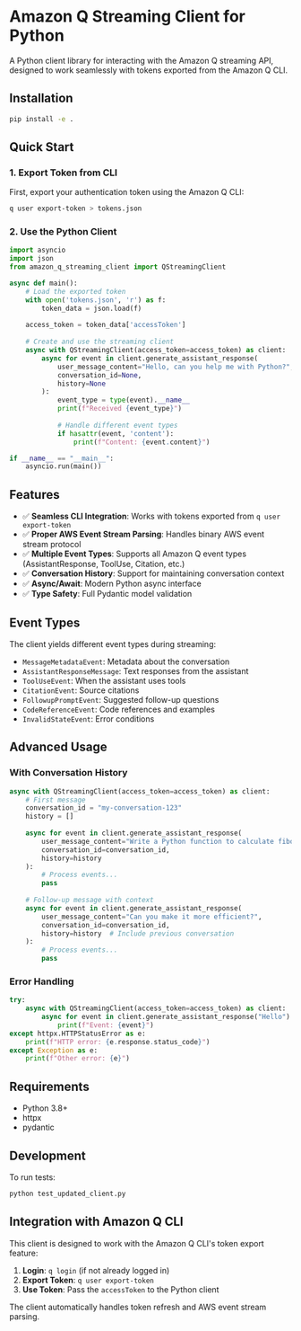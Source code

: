 # Amazon Q Streaming Client for Python

A Python client library for interacting with the Amazon Q streaming API, designed to work seamlessly with tokens exported from the Amazon Q CLI.

## Installation

```bash
pip install -e .
```

## Quick Start

### 1. Export Token from CLI

First, export your authentication token using the Amazon Q CLI:

```bash
q user export-token > tokens.json
```

### 2. Use the Python Client

```python
import asyncio
import json
from amazon_q_streaming_client import QStreamingClient

async def main():
    # Load the exported token
    with open('tokens.json', 'r') as f:
        token_data = json.load(f)
    
    access_token = token_data['accessToken']
    
    # Create and use the streaming client
    async with QStreamingClient(access_token=access_token) as client:
        async for event in client.generate_assistant_response(
            user_message_content="Hello, can you help me with Python?",
            conversation_id=None,
            history=None
        ):
            event_type = type(event).__name__
            print(f"Received {event_type}")
            
            # Handle different event types
            if hasattr(event, 'content'):
                print(f"Content: {event.content}")

if __name__ == "__main__":
    asyncio.run(main())
```

## Features

- ✅ **Seamless CLI Integration**: Works with tokens exported from `q user export-token`
- ✅ **Proper AWS Event Stream Parsing**: Handles binary AWS event stream protocol
- ✅ **Multiple Event Types**: Supports all Amazon Q event types (AssistantResponse, ToolUse, Citation, etc.)
- ✅ **Conversation History**: Support for maintaining conversation context
- ✅ **Async/Await**: Modern Python async interface
- ✅ **Type Safety**: Full Pydantic model validation

## Event Types

The client yields different event types during streaming:

- `MessageMetadataEvent`: Metadata about the conversation
- `AssistantResponseMessage`: Text responses from the assistant
- `ToolUseEvent`: When the assistant uses tools
- `CitationEvent`: Source citations
- `FollowupPromptEvent`: Suggested follow-up questions
- `CodeReferenceEvent`: Code references and examples
- `InvalidStateEvent`: Error conditions

## Advanced Usage

### With Conversation History

```python
async with QStreamingClient(access_token=access_token) as client:
    # First message
    conversation_id = "my-conversation-123"
    history = []
    
    async for event in client.generate_assistant_response(
        user_message_content="Write a Python function to calculate fibonacci",
        conversation_id=conversation_id,
        history=history
    ):
        # Process events...
        pass
    
    # Follow-up message with context
    async for event in client.generate_assistant_response(
        user_message_content="Can you make it more efficient?",
        conversation_id=conversation_id,
        history=history  # Include previous conversation
    ):
        # Process events...
        pass
```

### Error Handling

```python
try:
    async with QStreamingClient(access_token=access_token) as client:
        async for event in client.generate_assistant_response("Hello"):
            print(f"Event: {event}")
except httpx.HTTPStatusError as e:
    print(f"HTTP error: {e.response.status_code}")
except Exception as e:
    print(f"Other error: {e}")
```

## Requirements

- Python 3.8+
- httpx
- pydantic

## Development

To run tests:

```bash
python test_updated_client.py
```

## Integration with Amazon Q CLI

This client is designed to work with the Amazon Q CLI's token export feature:

1. **Login**: `q login` (if not already logged in)
2. **Export Token**: `q user export-token`
3. **Use Token**: Pass the `accessToken` to the Python client

The client automatically handles token refresh and AWS event stream parsing.
